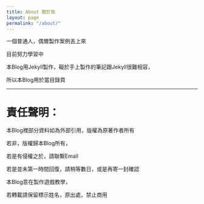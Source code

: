 ```yaml
---
title: About 關於我
layout: page
permalink: "/about/"
---
```


一個普通人，偶爾製作案例丟上來

目前努力學習中

本Blog用Jekyll製作，礙於手上製作的筆記跟Jekyll很難相容，

所以本Blog用於當目錄頁

--------

# 責任聲明：

本Blog裡部分資料如為外部引用，版權為原著作者所有

若非，版權歸本Blog所有，

若是有侵權之於，請聯繫Emall

若是並未第一時間回復，請稍等數日，或是再寄一封確認

本Blog意在製作遊戲教學，

若轉載請保留標示姓名，原出處，禁止商用
